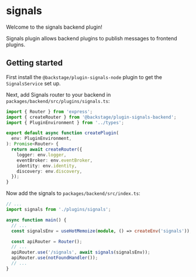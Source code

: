 # signals

Welcome to the signals backend plugin!

Signals plugin allows backend plugins to publish messages to frontend plugins.

## Getting started

First install the `@backstage/plugin-signals-node` plugin to get the `SignalsService` set up.

Next, add Signals router to your backend in `packages/backend/src/plugins/signals.ts`:

```ts
import { Router } from 'express';
import { createRouter } from '@backstage/plugin-signals-backend';
import { PluginEnvironment } from '../types';

export default async function createPlugin(
  env: PluginEnvironment,
): Promise<Router> {
  return await createRouter({
    logger: env.logger,
    eventBroker: env.eventBroker,
    identity: env.identity,
    discovery: env.discovery,
  });
}
```

Now add the signals to `packages/backend/src/index.ts`:

```ts
// ...
import signals from './plugins/signals';

async function main() {
  // ...
  const signalsEnv = useHotMemoize(module, () => createEnv('signals'));

  const apiRouter = Router();
  // ...
  apiRouter.use('/signals', await signals(signalsEnv));
  apiRouter.use(notFoundHandler());
  // ...
}
```
